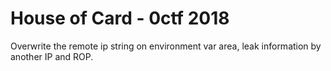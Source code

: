 # House of Card - 0ctf 2018

Overwrite the remote ip string on environment var area, leak information by another IP and ROP.